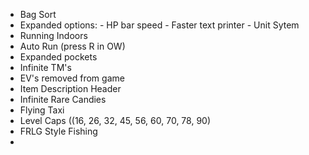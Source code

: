 - Bag Sort
- Expanded options:
        - HP bar speed
        - Faster text printer
        - Unit Sytem
- Running Indoors
- Auto Run (press R in OW)
- Expanded pockets
- Infinite TM's
- EV's removed from game
- Item Description Header
- Infinite Rare Candies
- Flying Taxi
- Level Caps ((16, 26, 32, 45, 56, 60, 70, 78, 90)
- FRLG Style Fishing
- 
